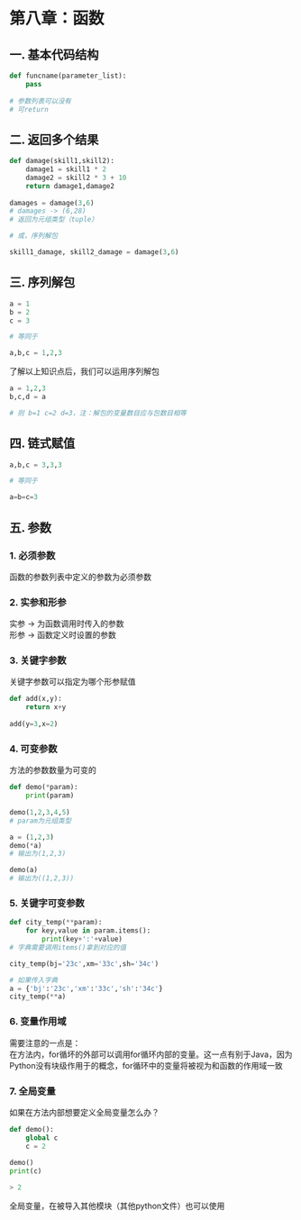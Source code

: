 # 第八章：函数

## 一. 基本代码结构
```python
def funcname(parameter_list):
    pass
    
# 参数列表可以没有
# 可return
```

## 二. 返回多个结果
```python
def damage(skill1,skill2):
    damage1 = skill1 * 2
    damage2 = skill2 * 3 + 10
    return damage1,damage2
    
damages = damage(3,6)
# damages -> (6,28)
# 返回为元组类型（tuple）

# 或，序列解包

skill1_damage, skill2_damage = damage(3,6)

```
## 三. 序列解包
```python
a = 1
b = 2
c = 3

# 等同于

a,b,c = 1,2,3
```
了解以上知识点后，我们可以运用序列解包
```python
a = 1,2,3
b,c,d = a

# 则 b=1 c=2 d=3，注：解包的变量数目应与包数目相等
```

## 四. 链式赋值
```python
a,b,c = 3,3,3

# 等同于

a=b=c=3
```

## 五. 参数
### 1. 必须参数
函数的参数列表中定义的参数为必须参数
### 2. 实参和形参
实参 -> 为函数调用时传入的参数<br>
形参 -> 函数定义时设置的参数
### 3. 关键字参数
关键字参数可以指定为哪个形参赋值
```python
def add(x,y):
    return x+y
    
add(y=3,x=2)
```
### 4. 可变参数
方法的参数数量为可变的
```python
def demo(*param):
    print(param)
    
demo(1,2,3,4,5)
# param为元组类型

a = (1,2,3)
demo(*a)
# 输出为(1,2,3)

demo(a)
# 输出为((1,2,3))
```

### 5. 关键字可变参数
```python
def city_temp(**param):
    for key,value in param.items(): 
        print(key+':'+value)
# 字典需要调用items()拿到对应的值

city_temp(bj='23c',xm='33c',sh='34c')

# 如果传入字典
a = {'bj':'23c','xm':'33c','sh':'34c'}
city_temp(**a)
```

### 6. 变量作用域
需要注意的一点是：<br>
在方法内，for循坏的外部可以调用for循环内部的变量。这一点有别于Java，因为Python没有块级作用于的概念，for循环中的变量将被视为和函数的作用域一致

### 7. 全局变量
如果在方法内部想要定义全局变量怎么办？
```python
def demo():
    global c
    c = 2
    
demo()
print(c)

> 2
```
全局变量，在被导入其他模块（其他python文件）也可以使用

<comment-comment/>
